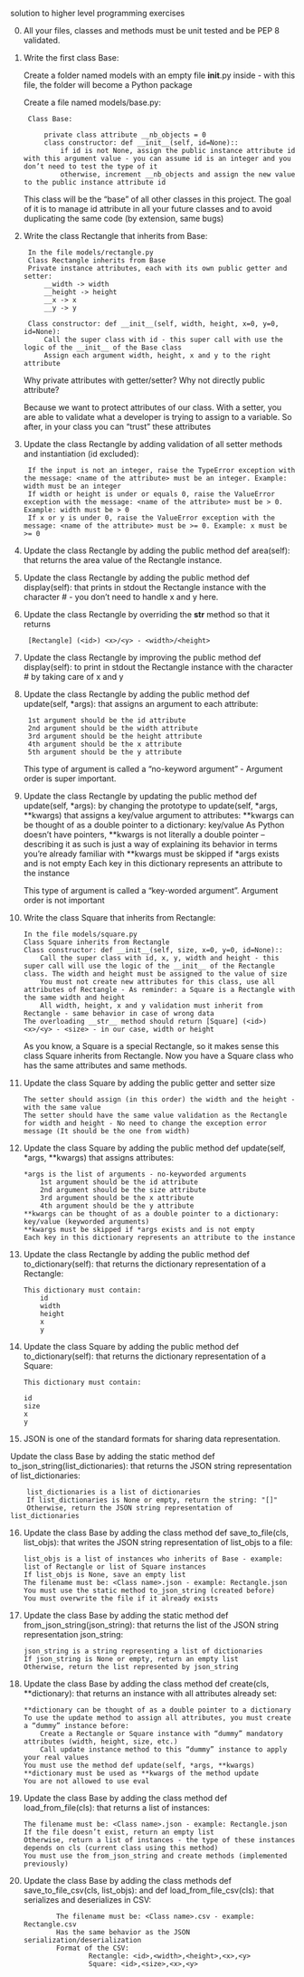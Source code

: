 solution to higher level programming exercises

0. All your files, classes and methods must be unit tested and be PEP 8 validated.

1. Write the first class Base:

    Create a folder named models with an empty file __init__.py inside - with this file, the folder will become a Python package

    Create a file named models/base.py:

        Class Base:

            private class attribute __nb_objects = 0
            class constructor: def __init__(self, id=None)::
                if id is not None, assign the public instance attribute id with this argument value - you can assume id is an integer and you don’t need to test the type of it
                otherwise, increment __nb_objects and assign the new value to the public instance attribute id

    This class will be the “base” of all other classes in this project. The goal of it is to manage id attribute in all your future classes and to avoid duplicating the same code (by extension, same bugs)

2. Write the class Rectangle that inherits from Base:

        In the file models/rectangle.py
        Class Rectangle inherits from Base
        Private instance attributes, each with its own public getter and setter:
            __width -> width
            __height -> height
            __x -> x
            __y -> y

        Class constructor: def __init__(self, width, height, x=0, y=0, id=None):
            Call the super class with id - this super call with use the logic of the __init__ of the Base class
            Assign each argument width, height, x and y to the right attribute

    Why private attributes with getter/setter? Why not directly public attribute?

    Because we want to protect attributes of our class. With a setter, you are able to validate what a developer is trying to assign to a variable. So after, in your class you can “trust” these attributes

3. Update the class Rectangle by adding validation of all setter methods and instantiation (id excluded):

        If the input is not an integer, raise the TypeError exception with the message: <name of the attribute> must be an integer. Example: width must be an integer
        If width or height is under or equals 0, raise the ValueError exception with the message: <name of the attribute> must be > 0. Example: width must be > 0
        If x or y is under 0, raise the ValueError exception with the message: <name of the attribute> must be >= 0. Example: x must be >= 0

4. Update the class Rectangle by adding the public method def area(self): that returns the area value of the Rectangle instance.

5. Update the class Rectangle by adding the public method def display(self): that prints in stdout the Rectangle instance with the character # - you don’t need to handle x and y here.

6. Update the class Rectangle by overriding the __str__ method so that it returns     

        [Rectangle] (<id>) <x>/<y> - <width>/<height>

7. Update the class Rectangle by improving the public method def display(self): to print in stdout the Rectangle instance with the character # by taking care of x and y

8. Update the class Rectangle by adding the public method def update(self, *args): that assigns an argument to each attribute:

        1st argument should be the id attribute
        2nd argument should be the width attribute
        3rd argument should be the height attribute
        4th argument should be the x attribute
        5th argument should be the y attribute
    This type of argument is called a “no-keyword argument” - Argument order is super important.

9. Update the class Rectangle by updating the public method def update(self, *args): by changing the prototype to update(self, *args, **kwargs) that assigns a key/value argument to attributes:
        **kwargs can be thought of as a double pointer to a dictionary: key/value
            As Python doesn’t have pointers, **kwargs is not literally a double pointer – describing it as such is just a way of explaining its behavior in terms you’re already familiar with
        **kwargs must be skipped if *args exists and is not empty
        Each key in this dictionary represents an attribute to the instance

    This type of argument is called a “key-worded argument”. Argument order is not important

10. Write the class Square that inherits from Rectangle:

        In the file models/square.py
        Class Square inherits from Rectangle
        Class constructor: def __init__(self, size, x=0, y=0, id=None)::
            Call the super class with id, x, y, width and height - this super call will use the logic of the __init__ of the Rectangle class. The width and height must be assigned to the value of size
            You must not create new attributes for this class, use all attributes of Rectangle - As reminder: a Square is a Rectangle with the same width and height
            All width, height, x and y validation must inherit from Rectangle - same behavior in case of wrong data
        The overloading __str__ method should return [Square] (<id>) <x>/<y> - <size> - in our case, width or height
    As you know, a Square is a special Rectangle, so it makes sense this class Square inherits from Rectangle. Now you have a Square class who has the same attributes and same methods.

11. Update the class Square by adding the public getter and setter size

        The setter should assign (in this order) the width and the height - with the same value
        The setter should have the same value validation as the Rectangle for width and height - No need to change the exception error message (It should be the one from width)

12. Update the class Square by adding the public method def update(self, *args, **kwargs) that assigns attributes:

        *args is the list of arguments - no-keyworded arguments
            1st argument should be the id attribute
            2nd argument should be the size attribute
            3rd argument should be the x attribute
            4th argument should be the y attribute
        **kwargs can be thought of as a double pointer to a dictionary: key/value (keyworded arguments)
        **kwargs must be skipped if *args exists and is not empty
        Each key in this dictionary represents an attribute to the instance

13. Update the class Rectangle by adding the public method def to_dictionary(self): that returns the dictionary representation of a Rectangle:

        This dictionary must contain:
            id
            width
            height
            x
            y

14. Update the class Square by adding the public method def to_dictionary(self): that returns the dictionary representation of a Square:

        This dictionary must contain:

        id
        size
        x
        y

15. JSON is one of the standard formats for sharing data representation.

Update the class Base by adding the static method def to_json_string(list_dictionaries): that returns the JSON string representation of list_dictionaries:

        list_dictionaries is a list of dictionaries
        If list_dictionaries is None or empty, return the string: "[]"
        Otherwise, return the JSON string representation of list_dictionaries

16. Update the class Base by adding the class method def save_to_file(cls, list_objs): that writes the JSON string representation of list_objs to a file:

        list_objs is a list of instances who inherits of Base - example: list of Rectangle or list of Square instances
        If list_objs is None, save an empty list
        The filename must be: <Class name>.json - example: Rectangle.json
        You must use the static method to_json_string (created before)
        You must overwrite the file if it already exists

17. Update the class Base by adding the static method def from_json_string(json_string): that returns the list of the JSON string representation json_string:

        json_string is a string representing a list of dictionaries
        If json_string is None or empty, return an empty list
        Otherwise, return the list represented by json_string

18. Update the class Base by adding the class method def create(cls, **dictionary): that returns an instance with all attributes already set:

        **dictionary can be thought of as a double pointer to a dictionary
        To use the update method to assign all attributes, you must create a “dummy” instance before:
            Create a Rectangle or Square instance with “dummy” mandatory attributes (width, height, size, etc.)
            Call update instance method to this “dummy” instance to apply your real values
        You must use the method def update(self, *args, **kwargs)
        **dictionary must be used as **kwargs of the method update
        You are not allowed to use eval

19. Update the class Base by adding the class method def load_from_file(cls): that returns a list of instances:

        The filename must be: <Class name>.json - example: Rectangle.json
        If the file doesn’t exist, return an empty list
        Otherwise, return a list of instances - the type of these instances depends on cls (current class using this method)
        You must use the from_json_string and create methods (implemented previously)

20. Update the class Base by adding the class methods def save_to_file_csv(cls, list_objs): and def load_from_file_csv(cls): that serializes and deserializes in CSV:

                The filename must be: <Class name>.csv - example: Rectangle.csv
                Has the same behavior as the JSON serialization/deserialization
                Format of the CSV:
                        Rectangle: <id>,<width>,<height>,<x>,<y>
                        Square: <id>,<size>,<x>,<y>

